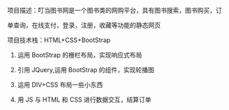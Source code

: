 项目描述：叮当图书网是一个图书类的网购平台，具有图书搜索，图书购买，订 

单查询，在线支付，登录，注册，收藏等功能的静态网页

项目技术栈：HTML+CSS+BootStrap

1. 运用 BootStrap 的栅栏布局，实现响应式布局 

2. 引用 JQuery,运用 BootStrap 的组件，实现轮播图 

3. 运用 DIV+CSS 布局一些小东西 

4. 用 JS 与 HTML 和 CSS 进行数据交互，结算订单 

   ​                           

   ​



